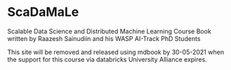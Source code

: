 # ScaDaMaLe
Scalable Data Science and Distributed Machine Learning Course Book written by Raazesh Sainudiin and his WASP AI-Track PhD Students

This site will be removed and released using mdbook by 30-05-2021 when the support for this course via databricks University Alliance expires.
